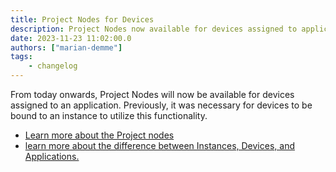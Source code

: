 ```yaml
---
title: Project Nodes for Devices
description: Project Nodes now available for devices assigned to applications in FlowFuse, improving functionality previously limited to instance-bound devices.
date: 2023-11-23 11:02:00.0
authors: ["marian-demme"]
tags:
    - changelog
---
```


From today onwards, Project Nodes will now be available for devices assigned to an application. Previously, it was necessary for devices to be bound to an instance to utilize this functionality.

 - [Learn more about the Project nodes](/docs/user/projectnodes/#flowfuse-project-nodes)
 - [learn more about the difference between Instances, Devices, and Applications.](/docs/user/concepts/#application) 